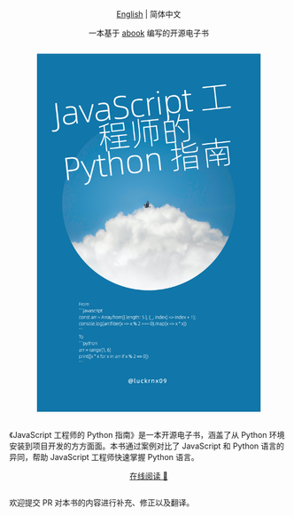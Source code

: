 <div style="text-align: center;">
 <a href="./README.md">English</a> | 简体中文
 <p>一本基于 <a href="https://github.com/luckrnx09/abook">abook</a> 编写的开源电子书</p>
</div>


<div style="text-align:center; margin: 2em 0;">
    <img src="./static/img/book_cover_zh-cn.png" style="width: 80%;" />
</div>


《JavaScript 工程师的 Python 指南》是一本开源电子书，涵盖了从 Python 环境安装到项目开发的方方面面。本书通过案例对比了 JavaScript 和 Python 语言的异同，帮助 JavaScript 工程师快速掌握 Python 语言。

<div style="text-align: center; margin-bottom:2em;">
 <a href="https://luckrnx09.github.io/python-guide-for-javascript-engineers/zh-cn">在线阅读 🚀</a>  
</div>

欢迎提交 PR 对本书的内容进行补充、修正以及翻译。